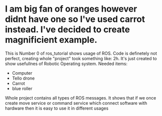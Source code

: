# I am big fan of oranges however didnt have one so I've used carrot instead. I've decided to create magnificient example.

This is Number 0 of ros_tutorial shows usage of ROS. Code is definetely not perfect, creating whole "project" took something like:
2h. It's just created to show usefullnes of Robotic Operating system. Needed items:
- Computer
- Tello drone
- Carrot
- blue roller

Whole project contains all types of ROS messages. It shows that if we once create move service or command service
which connect software with hardware then it is easy to use it in different usages

